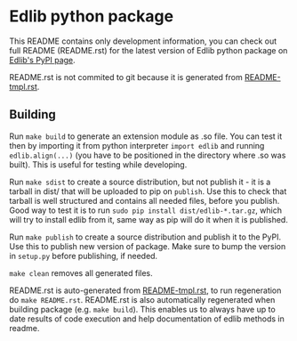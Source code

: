 # Edlib python package

This README contains only development information, you can check out full README (README.rst) for the latest version of Edlib python package on [Edlib's PyPI page](https://pypi.org/project/edlib/).

README.rst is not commited to git because it is generated from [README-tmpl.rst](./README-tmpl.rst).


## Building

Run `make build` to generate an extension module as .so file.
You can test it then by importing it from python interpreter `import edlib` and running `edlib.align(...)` (you have to be positioned in the directory where .so was built).
This is useful for testing while developing.

Run `make sdist` to create a source distribution, but not publish it - it is a tarball in dist/ that will be uploaded to pip on `publish`.
Use this to check that tarball is well structured and contains all needed files, before you publish.
Good way to test it is to run `sudo pip install dist/edlib-*.tar.gz`, which will try to install edlib from it, same way as pip will do it when it is published.

Run `make publish` to create a source distribution and publish it to the PyPI. Use this to publish new version of package.
Make sure to bump the version in `setup.py` before publishing, if needed.

`make clean` removes all generated files.

README.rst is auto-generated from [README-tmpl.rst](./README-tmpl.rst), to run regeneration do `make README.rst`.
README.rst is also automatically regenerated when building package (e.g. `make build`).
This enables us to always have up to date results of code execution and help documentation of edlib methods in readme.
